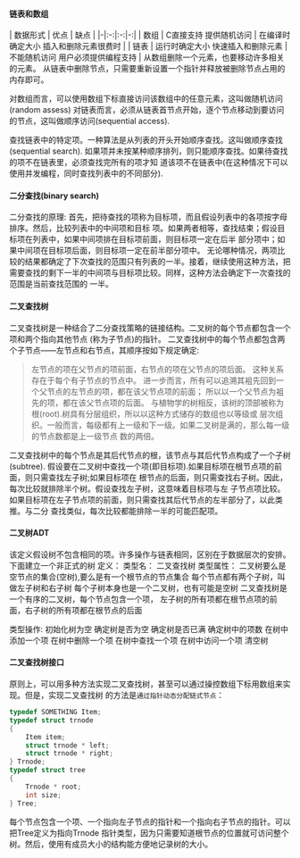 #### 链表和数组
| 数据形式 | 优点 | 缺点 |
|-|:-:|:-:|-:|
| 数组 | C直接支持 提供随机访问 | 在编译时确定大小 插入和删除元素很费时 |
| 链表 | 运行时确定大小 快速插入和删除元素 | 不能随机访问 用户必须提供编程支持 |
从数组删除一个元素，也要移动许多相关的元素。
从链表中删除节点，只需要重新设置一个指针并释放被删除节点占用的内存即可。

对数组而言，可以使用数组下标直接访问该数组中的任意元素，这叫做随机访问(random assess)
对链表而言，必须从链表首节点开始，逐个节点移动到要访问的节点，这叫做顺序访问(sequential
access).

查找链表中的特定项。一种算法是从列表的开头开始顺序查找。这叫做顺序查找(sequential search).
如果项并未按某种顺序排列，则只能顺序查找。如果待查找的项不在链表里，必须查找完所有的项才知
道该项不在链表中(在这种情况下可以使用并发编程，同时查找列表中的不同部分).


#### 二分查找(binary search)
二分查找的原理:
首先，把待查找的项称为目标项，而且假设列表中的各项按字母排序。然后，比较列表中的中间项和目标
项。如果两者相等，查找结束；假设目标项在列表中，如果中间项排在目标项前面，则目标项一定在后半
部分项中；如果中间项在目标项后面，则目标项一定在前半部分项中。
无论哪种情况，两项比较的结果都确定了下次查找的范围只有列表的一半。接着，继续使用这种方法，把
需要查找的剩下一半的中间项与目标项比较。同样，这种方法会确定下一次查找的范围是当前查找范围的
一半。


#### 二叉查找树
二叉查找树是一种结合了二分查找策略的链接结构。二叉树的每个节点都包含一个项和两个指向其他节点
(称为子节点)的指针。
二叉查找树中的每个节点都包含两个子节点——左节点和右节点，其顺序按如下规定确定:
> 左节点的项在父节点的项前面，右节点的项在父节点的项后面。
这种关系存在于每个有子节点的节点中。
进一步而言，所有可以追溯其袓先回到一个父节点的左节点的项，都在该父节点项的前面；
所以以一个父节点为袓先的项，都在该父节点项的后面。
与植物学的树相反，该树的顶部被称为根(root).树具有分层组织，所以以这种方式储存的数组也以等级或
层次组织。一般而言，每级都有上一级和下一级。如果二叉树是满的，那么每一级的节点数都是上一级节点
数的两倍。

二叉查找树中的每个节点是其后代节点的根，该节点与其后代节点构成了一个子树(subtree).
假设要在二叉树中查找一个项(即目标项).如果目标项在根节点项的前面，则只需查找左子树;如果目标项在
根节点的后面，则只需查找右子树。因此，每次比较就排除半个树。假设查找左子树，这意味着目标项与左
子节点项比较。如果目标项在左子节点项的前面，则只需查找其后代节点的左半部分了，以此类推。与二分
查找类似，每次比较都能排除一半的可能匹配项。


#### 二叉树ADT
该定义假设树不包含相同的项。许多操作与链表相同，区别在于数据层次的安排。下面建立一个非正式的树
定义：
类型名： 二叉查找树
类型属性： 二叉树要么是空节点的集合(空树),要么是有一个根节点的节点集合
每个节点都有两个子树，叫做左子树和右子树
每个子树本身也是一个二叉树，也有可能是空树
二叉查找树是一个有序的二叉树，每个节点包含一个项，
左子树的所有项都在根节点项的前面，右子树的所有项都在根节点的后面

类型操作: 初始化树为空
确定树是否为空
确定树是否已满
确定树中的项数
在树中添加一个项
在树中删除一个项
在树中查找一个项
在树中访问一个项
清空树


#### 二叉查找树接口
原则上，可以用多种方法实现二叉查找树，甚至可以通过操控数组下标用数组来实现。但是，实现二叉查找树
的方法是`通过指针动态分配链式节点`：
```c
typedef SOMETHING Item;
typedef struct trnode
{
	Item item;
	struct trnode * left;
	struct trnode * right;
} Trnode;
typedef struct tree
{
	Trnode * root;
	int size;
} Tree;
```
每个节点包含一个项、一个指向左子节点的指针和一个指向右子节点的指针。可以把Tree定义为指向Trnode
指针类型，因为只需要知道根节点的位置就可访问整个树。然后，使用有成员大小的结构能方便地记录树的大小。


